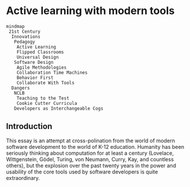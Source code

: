 # Active learning with modern tools

```mermaid
mindmap
 21st Century
  Innovations
   Pedagogy
    Active Learning
    Flipped Classrooms
    Universal Design
   Software Design
    Agile Methodologies
    Collaboration Time Machines
    Behavior First
    Collaborate With Tools
  Dangers
   NCLB
    Teaching to the Test
    Cookie Cutter Curricula 
   Developers as Interchangeable Cogs
```

## Introduction

This essay is an attempt at cross-polination from the world of modern software development to the world of K-12 education. 
Humanity has been seriously thinking about computation for at least a century (Lovelace, Wittgenstein, Gödel, Turing, von Neumann, Curry, Kay, and countless others), but the explosion over the past twenty years in the power and usability of the core tools used by software developers is quite extraordinary.
